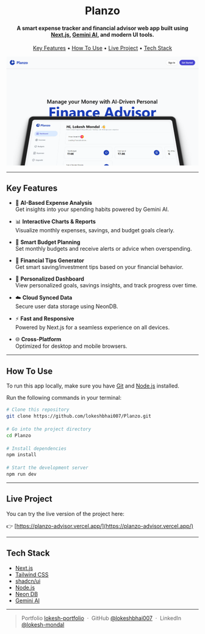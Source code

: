 <h1 align="center">
  <br>
  Planzo
  <br>
</h1>

<h4 align="center">A smart expense tracker and financial advisor web app built using <a href="https://nextjs.org" target="_blank">Next.js</a>, <a href="https://deepmind.google/technologies/gemini/" target="_blank">Gemini AI</a>, and modern UI tools.</h4>

<p align="center">
  <a href="#key-features">Key Features</a> •
  <a href="#how-to-use">How To Use</a> •
  <a href="#live-project">Live Project</a> •
  <a href="#tech-stack">Tech Stack</a>
</p>

![screenshot](https://raw.githubusercontent.com/lokeshbhai007/Planzo/main/public/preview.png)

---

## Key Features

* 💸 **AI-Based Expense Analysis**  
  Get insights into your spending habits powered by Gemini AI.

* 📊 **Interactive Charts & Reports**  
  Visualize monthly expenses, savings, and budget goals clearly.

* 📆 **Smart Budget Planning**  
  Set monthly budgets and receive alerts or advice when overspending.

* 🤖 **Financial Tips Generator**  
  Get smart saving/investment tips based on your financial behavior.

* 🧠 **Personalized Dashboard**  
  View personalized goals, savings insights, and track progress over time.

* ☁️ **Cloud Synced Data**  
  Secure user data storage using NeonDB.

* ⚡ **Fast and Responsive**  
  Powered by Next.js for a seamless experience on all devices.

* 🌐 **Cross-Platform**  
  Optimized for desktop and mobile browsers.

---

## How To Use

To run this app locally, make sure you have [Git](https://git-scm.com) and [Node.js](https://nodejs.org/en/download/) installed.

Run the following commands in your terminal:

```bash
# Clone this repository
git clone https://github.com/lokeshbhai007/Planzo.git

# Go into the project directory
cd Planzo

# Install dependencies
npm install

# Start the development server
npm run dev

```

---

## Live Project

You can try the live version of the project here:  

👉 [https://planzo-advisor.vercel.app/](https://planzo-advisor.vercel.app/)

---

## Tech Stack

- [Next.js](https://nextjs.org/)
- [Tailwind CSS](https://tailwindcss.com/)
- [shadcn/ui](https://ui.shadcn.com/)
- [Node.js](https://nodejs.org/)
- [Neon DB](https://neon.com/)
- [Gemini AI](https://deepmind.google/technologies/gemini/)

---

> Portfolio [lokesh-portfolio](https://lokesh-portfolio-gamma.vercel.app/) &nbsp;&middot;&nbsp;
> GitHub [@lokeshbhai007](https://github.com/lokeshbhai007) &nbsp;&middot;&nbsp;
> LinkedIn [@lokesh-mondal](https://www.linkedin.com/in/lokesh-mondal)
